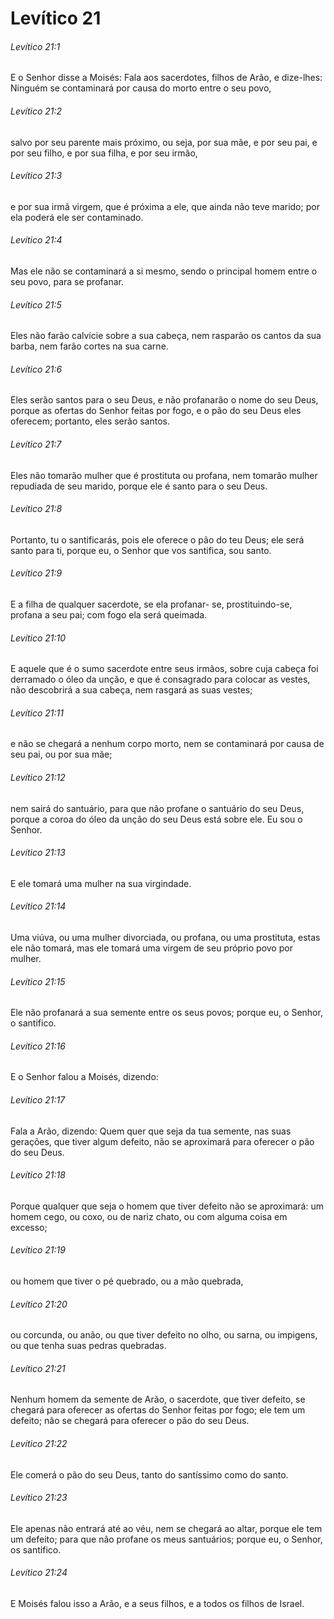 # Levítico 21

###### Levítico 21:1

E o Senhor disse a Moisés: Fala aos sacerdotes, filhos de Arão, e dize-lhes: Ninguém se contaminará por causa do morto entre o seu povo,

###### Levítico 21:2

salvo por seu parente mais próximo, ou seja, por sua mãe, e por seu pai, e por seu filho, e por sua filha, e por seu irmão,

###### Levítico 21:3

e por sua irmã virgem, que é próxima a ele, que ainda não teve marido; por ela poderá ele ser contaminado.

###### Levítico 21:4

Mas ele não se contaminará a si mesmo, sendo o principal homem entre o seu povo, para se profanar.

###### Levítico 21:5

Eles não farão calvície sobre a sua cabeça, nem rasparão os cantos da sua barba, nem farão cortes na sua carne.

###### Levítico 21:6

Eles serão santos para o seu Deus, e não profanarão o nome do seu Deus, porque as ofertas do Senhor feitas por fogo, e o pão do seu Deus eles oferecem; portanto, eles serão santos.

###### Levítico 21:7

Eles não tomarão mulher que é prostituta ou profana, nem tomarão mulher repudiada de seu marido, porque ele é santo para o seu Deus.

###### Levítico 21:8

Portanto, tu o santificarás, pois ele oferece o pão do teu Deus; ele será santo para ti, porque eu, o Senhor que vos santifica, sou santo.

###### Levítico 21:9

E a filha de qualquer sacerdote, se ela profanar- se, prostituindo-se, profana a seu pai; com fogo ela será queimada.

###### Levítico 21:10

E aquele que é o sumo sacerdote entre seus irmãos, sobre cuja cabeça foi derramado o óleo da unção, e que é consagrado para colocar as vestes, não descobrirá a sua cabeça, nem rasgará as suas vestes;

###### Levítico 21:11

e não se chegará a nenhum corpo morto, nem se contaminará por causa de seu pai, ou por sua mãe;

###### Levítico 21:12

nem sairá do santuário, para que não profane o santuário do seu Deus, porque a coroa do óleo da unção do seu Deus está sobre ele. Eu sou o Senhor.

###### Levítico 21:13

E ele tomará uma mulher na sua virgindade.

###### Levítico 21:14

Uma viúva, ou uma mulher divorciada, ou profana, ou uma prostituta, estas ele não tomará, mas ele tomará uma virgem de seu próprio povo por mulher.

###### Levítico 21:15

Ele não profanará a sua semente entre os seus povos; porque eu, o Senhor, o santifico.

###### Levítico 21:16

E o Senhor falou a Moisés, dizendo:

###### Levítico 21:17

Fala a Arão, dizendo: Quem quer que seja da tua semente, nas suas gerações, que tiver algum defeito, não se aproximará para oferecer o pão do seu Deus.

###### Levítico 21:18

Porque qualquer que seja o homem que tiver defeito não se aproximará: um homem cego, ou coxo, ou de nariz chato, ou com alguma coisa em excesso;

###### Levítico 21:19

ou homem que tiver o pé quebrado, ou a mão quebrada,

###### Levítico 21:20

ou corcunda, ou anão, ou que tiver defeito no olho, ou sarna, ou impigens, ou que tenha suas pedras quebradas.

###### Levítico 21:21

Nenhum homem da semente de Arão, o sacerdote, que tiver defeito, se chegará para oferecer as ofertas do Senhor feitas por fogo; ele tem um defeito; não se chegará para oferecer o pão do seu Deus.

###### Levítico 21:22

Ele comerá o pão do seu Deus, tanto do santíssimo como do santo.

###### Levítico 21:23

Ele apenas não entrará até ao véu, nem se chegará ao altar, porque ele tem um defeito; para que não profane os meus santuários; porque eu, o Senhor, os santifico.

###### Levítico 21:24

E Moisés falou isso a Arão, e a seus filhos, e a todos os filhos de Israel.

